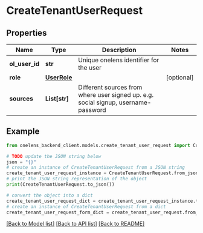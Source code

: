 # CreateTenantUserRequest


## Properties

Name | Type | Description | Notes
------------ | ------------- | ------------- | -------------
**ol_user_id** | **str** | Unique onelens identifier for the user | 
**role** | [**UserRole**](UserRole.md) |  | [optional] 
**sources** | **List[str]** | Different sources from where user signed up. e.g. social signup, username-password | 

## Example

```python
from onelens_backend_client.models.create_tenant_user_request import CreateTenantUserRequest

# TODO update the JSON string below
json = "{}"
# create an instance of CreateTenantUserRequest from a JSON string
create_tenant_user_request_instance = CreateTenantUserRequest.from_json(json)
# print the JSON string representation of the object
print(CreateTenantUserRequest.to_json())

# convert the object into a dict
create_tenant_user_request_dict = create_tenant_user_request_instance.to_dict()
# create an instance of CreateTenantUserRequest from a dict
create_tenant_user_request_form_dict = create_tenant_user_request.from_dict(create_tenant_user_request_dict)
```
[[Back to Model list]](../README.md#documentation-for-models) [[Back to API list]](../README.md#documentation-for-api-endpoints) [[Back to README]](../README.md)



